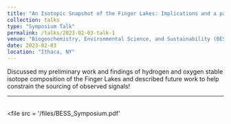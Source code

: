 ```yaml
---
title: "An Isotopic Snapshot of the Finger Lakes: Implications and a path forward"
collection: talks
type: "Symposium Talk"
permalink: /talks/2023-02-03-talk-1
venue: "Biogeochemistry, Environmental Science, and Sustainability (BESS) Graduate Student Association Spring Symposium"
date: 2023-02-03
location: "Ithaca, NY"
---
```


Discussed my preliminary work and findings of hydrogen and oxygen stable isotope composition of the Finger Lakes and described future work to help constrain the sourcing of observed signals!

---
<br/><file src = '/files/BESS_Symposium.pdf'